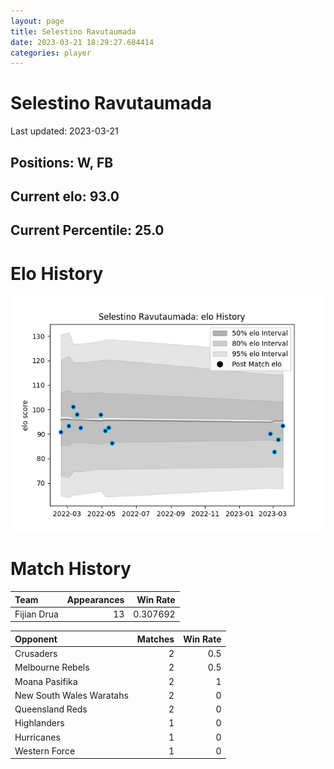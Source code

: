 ```yaml
---  
layout: page  
title: Selestino Ravutaumada  
date: 2023-03-21 18:29:27.684414  
categories: player  
---
```

# Selestino Ravutaumada


Last updated: 2023-03-21
## Positions: W, FB

## Current elo: 93.0

## Current Percentile: 25.0

# Elo History


![elo history](history_SelestinoRavutaumada.png)
# Match History


| Team        |   Appearances |   Win Rate |
|:------------|--------------:|-----------:|
| Fijian Drua |            13 |   0.307692 |

| Opponent                 |   Matches |   Win Rate |
|:-------------------------|----------:|-----------:|
| Crusaders                |         2 |        0.5 |
| Melbourne Rebels         |         2 |        0.5 |
| Moana Pasifika           |         2 |        1   |
| New South Wales Waratahs |         2 |        0   |
| Queensland Reds          |         2 |        0   |
| Highlanders              |         1 |        0   |
| Hurricanes               |         1 |        0   |
| Western Force            |         1 |        0   |